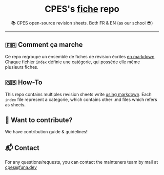 <h1><center>CPES's <a href="https://fiches.me">fiche</a> repo</center></h1>
<center>
📚 CPES open-source revision sheets. Both FR & EN (as our school 😎)
</center>

---

## 🇫🇷 Comment ça marche

Ce repo regroupe un ensemble de fiches de révision écrites [en markdown](./contribution/101). Chaque fichier `index` définie une catégorie, qui possède elle même plusieurs fiches. 

## 🇬🇧 How-To

This repo contains multiples revision sheets write [using markdown](./contribution/101). Each `index` file represent a categorie, which contains other .md files which refers as sheets. 

## 💖 Want to contribute?

We have contribution guide & guidelines!

## 📬 Contact

For any questions/requests, you can contact the mainteners team by mail at cpes@funa.dev
